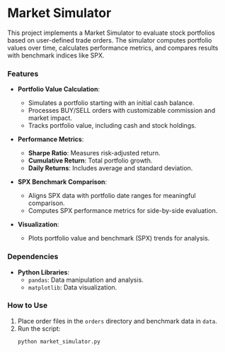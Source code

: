 # Market Simulator

This project implements a Market Simulator to evaluate stock portfolios based on user-defined trade orders. The simulator computes portfolio values over time, calculates performance metrics, and compares results with benchmark indices like SPX.

### Features

- **Portfolio Value Calculation**:
  - Simulates a portfolio starting with an initial cash balance.
  - Processes BUY/SELL orders with customizable commission and market impact.
  - Tracks portfolio value, including cash and stock holdings.

- **Performance Metrics**:
  - **Sharpe Ratio**: Measures risk-adjusted return.
  - **Cumulative Return**: Total portfolio growth.
  - **Daily Returns**: Includes average and standard deviation.

- **SPX Benchmark Comparison**:
  - Aligns SPX data with portfolio date ranges for meaningful comparison.
  - Computes SPX performance metrics for side-by-side evaluation.

- **Visualization**:
  - Plots portfolio value and benchmark (SPX) trends for analysis.

### Dependencies

- **Python Libraries**:
  - `pandas`: Data manipulation and analysis.
  - `matplotlib`: Data visualization.

### How to Use

1. Place order files in the `orders` directory and benchmark data in `data`.
2. Run the script:
   ```bash
   python market_simulator.py
